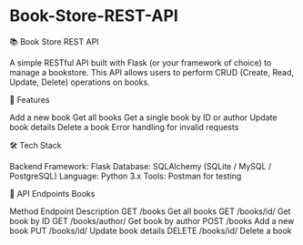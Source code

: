 # Book-Store-REST-API

📚 Book Store REST API

A simple RESTful API built with Flask (or your framework of choice) to manage a bookstore.
This API allows users to perform CRUD (Create, Read, Update, Delete) operations on books.

🚀 Features

Add a new book
Get all books
Get a single book by ID or author
Update book details
Delete a book
Error handling for invalid requests

🛠️ Tech Stack

Backend Framework: Flask
Database: SQLAlchemy (SQLite / MySQL / PostgreSQL)
Language: Python 3.x
Tools: Postman for testing


📖 API Endpoints
Books

Method	Endpoint	    Description
GET	    /books	      Get all books
GET	    /books/id/<id>	  Get book by ID
GET	    /books/author/<name>	Get book by author
POST	  /books	      Add a new book
PUT	    /books/id/<id>	  Update book details
DELETE	/books/id/<id>	  Delete a book

